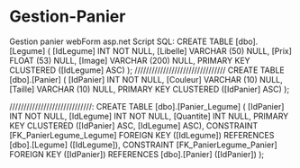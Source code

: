 # Gestion-Panier
Gestion panier webForm asp.net
Script SQL:
CREATE TABLE [dbo].[Legume] (
    [IdLegume] INT           NOT NULL,
    [Libelle]  VARCHAR (50)  NULL,
    [Prix]     FLOAT (53)    NULL,
    [Image]    VARCHAR (200) NULL,
    PRIMARY KEY CLUSTERED ([IdLegume] ASC)
);
////////////////////////////////
CREATE TABLE [dbo].[Panier] (
    [IdPanier] INT          NOT NULL,
    [Couleur]  VARCHAR (10) NULL,
    [Taille]   VARCHAR (10) NULL,
    PRIMARY KEY CLUSTERED ([IdPanier] ASC)
);

/////////////////////////////:
CREATE TABLE [dbo].[Panier_Legume] (
    [IdPanier] INT NOT NULL,
    [IdLegume] INT NOT NULL,
    [Quantite] INT NULL,
    PRIMARY KEY CLUSTERED ([IdPanier] ASC, [IdLegume] ASC),
    CONSTRAINT [FK_PanierLegume_Legume] FOREIGN KEY ([IdLegume]) REFERENCES [dbo].[Legume] ([IdLegume]),
    CONSTRAINT [FK_PanierLegume_Panier] FOREIGN KEY ([IdPanier]) REFERENCES [dbo].[Panier] ([IdPanier])
);

